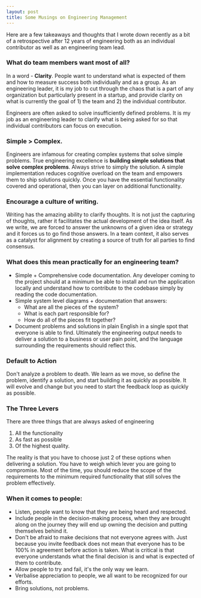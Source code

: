 ```yaml
---
layout: post
title: Some Musings on Engineering Management
---
```


Here are a few takeaways and thoughts that I wrote down recently as a bit of a retrospective after 12 years of engineering both as an individual contributor as well as an engineering team lead.

### What do team members want most of all?
In a word - **Clarity**. People want to understand what is expected of them and how to measure success both individually and as a group. As an engineering leader, it is my job to cut through the chaos that is a part of any organization but particularly present in a startup, and provide clarity on what is currently the goal of 1) the team and 2) the individual contributor. 

Engineers are often asked to solve insufficiently defined problems. It is my job as an engineering leader to clarify what is being asked for so that individual contributors can focus on execution.

### Simple > Complex. 
Engineers are infamous for creating complex systems that solve simple problems. True engineering excellence is **building simple solutions that solve complex problems**. Always strive to simply the solution. A simple implementation reduces cognitive overload on the team and empowers them to ship solutions quickly. Once you have the essential functionality covered and operational, then you can layer on additional functionality. 

### Encourage a culture of writing.
Writing has the amazing ability to clarify thoughts. It is not just the capturing of thoughts, rather it facilitates the actual development of the idea itself. As we write, we are forced to answer the unknowns of a given idea or strategy and it forces us to go find those answers. In a team context, it also serves as a catalyst for alignment by creating a source of truth for all parties to find consensus. 

### What does this mean practically for an engineering team?
* Simple + Comprehensive code documentation. Any developer coming to the project should at a minimum be able to install and run the application locally and understand how to contribute to the codebase simply by reading the code documentation.
* Simple system level diagrams + documentation that answers:
  * What are all the pieces of the system?
  * What is each part responsible for?
  * How do all of the pieces fit together?
* Document problems and solutions in plain English in a single spot that everyone is able to find. Ultimately the engineering output needs to deliver a solution to a business or user pain point, and the language surrounding the requirements should reflect this.

### Default to Action
Don't analyze a problem to death. We learn as we move, so define the problem, identify a solution, and start building it as quickly as possible. It will evolve and change but you need to start the feedback loop as quickly as possible. 

### The Three Levers
There are three things that are always asked of engineering 
1) All the functionality
2) As fast as possible
3) Of the highest quality.

The reality is that you have to choose just 2 of these options when delivering a solution. You have to weigh which lever you are going to compromise. Most of the time, you should reduce the scope of the requirements to the minimum required functionality that still solves the problem effectively.

### When it comes to people:

* Listen, people want to know that they are being heard and respected.
* Include people in the decision-making process, when they are brought along on the journey they will end up owning the decision and putting themselves behind it.
* Don't be afraid to make decisions that not everyone agrees with. Just because you invite feedback does not mean that everyone has to be 100% in agreement before action is taken. What is critical is that everyone understands what the final decision is and what is expected of them to contribute.
* Allow people to try and fail, it's the only way we learn.
* Verbalise appreciation to people, we all want to be recognized for our efforts.
* Bring solutions, not problems. 
